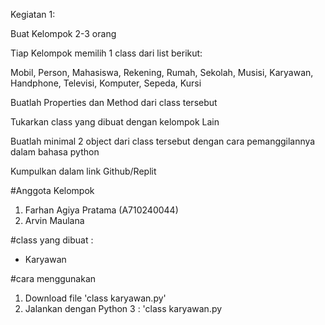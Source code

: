 Kegiatan 1:

Buat Kelompok 2-3 orang

Tiap Kelompok memilih 1 class dari list berikut:

Mobil, Person, Mahasiswa, Rekening, Rumah, Sekolah, Musisi, Karyawan, Handphone, Televisi, Komputer, Sepeda, Kursi

Buatlah Properties dan Method dari class tersebut

Tukarkan class yang dibuat dengan kelompok Lain

Buatlah minimal 2 object dari class tersebut dengan cara pemanggilannya dalam bahasa python

Kumpulkan dalam link Github/Replit

#Anggota Kelompok

1. Farhan Agiya Pratama (A710240044)
2. Arvin Maulana
   
#class yang dibuat :
- Karyawan
  
#cara menggunakan
1. Download file 'class karyawan.py'
2. Jalankan dengan Python 3 : 'class karyawan.py
